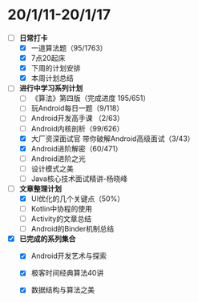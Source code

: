 # 20/1/11-20/1/17

* [ ] **日常打卡**
  * [x] 一道算法题（95/1763）
  * [x] 7点20起床
  * [x] 下周的计划安排
  * [x] 本周计划总结
* [ ] **进行中学习系列计划**
  * [ ] 《算法》第四版（完成进度 195/651）
  * [ ] 玩Android每日一题（9/118）
  * [ ] Android开发高手课 （2/63）
  * [ ] Android内核剖析（99/626）
  * [x] 大厂资深面试官 带你破解Android高级面试（3/43）
  * [x] Android进阶解密（60/471）
  * [ ] Android进阶之光
  * [ ] 设计模式之美
  * [ ] Java核心技术面试精讲-杨晓峰
* [ ] **文章整理计划**
  * [x] UI优化的几个关键点（50%）
  * [ ] Kotlin中协程的使用
  * [ ] Activity的文章总结
  * [ ] Android的Binder机制总结
* [x] **已完成的系列集合**
  * [x] Android开发艺术与探索
  * [x] 极客时间经典算法40讲
  * [x] 数据结构与算法之美

